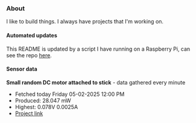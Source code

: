 ### About
I like to build things. I always have projects that I'm working on.

#### Automated updates
This README is updated by a script I have running on a Raspberry Pi, can see the repo [here](https://github.com/jdc-cunningham/raspi-git-repo-updater).

#### Sensor data


**Small random DC motor attached to stick** - data gathered every minute
- Fetched today Friday 05-02-2025 12:00 PM
- Produced: 28.047 mW
- Highest: 0.078V 0.0025A
- [Project link](https://github.com/jdc-cunningham/turbine-raspi)